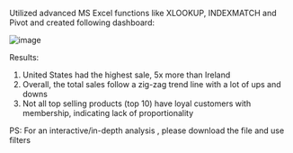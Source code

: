 Utilized advanced MS Excel functions like XLOOKUP, INDEXMATCH and Pivot and created following dashboard:

![image](https://github.com/user-attachments/assets/d34874cb-fe37-4e4e-a9ea-84b017f5831e)

Results:
1. United States had the highest sale, 5x more than Ireland
2. Overall, the total sales follow a zig-zag trend line with a lot of ups and downs
3. Not all top selling products (top 10) have loyal customers with membership, indicating lack of proportionality

PS: For an interactive/in-depth analysis , please download the file and use filters
